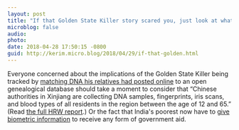 ```yaml
---
layout: post
title: "If that Golden State Killer story scared you, just look at what China and India are doing!"
microblog: false
audio: 
photo: 
date: 2018-04-28 17:50:15 -0800
guid: http://kerim.micro.blog/2018/04/29/if-that-golden.html
---
```

Everyone concerned about the implications of the Golden State Killer being tracked by [matching DNA his relatives had posted online](https://www.nytimes.com/2018/04/27/health/dna-privacy-golden-state-killer-genealogy.html) to an open genealogical database should take a moment to consider that “Chinese authorities in Xinjiang are collecting DNA samples, fingerprints, iris scans, and blood types of all residents in the region between the age of 12 and 65.” (Read [the full HRW report](https://www.hrw.org/news/2017/12/13/china-minority-region-collects-dna-millions).) Or the fact that India's poorest now have to [give biometric information](https://www.washingtonpost.com/world/asia_pacific/indias-vast-biometric-program-was-supposed-to-end-corruption-but-the-neediest-may-be-hit-hardest/2018/03/24/bb212a86-289c-11e8-a227-fd2b009466bc_story.html?utm_term=.f8575ad4099e) to receive any form of government aid.
